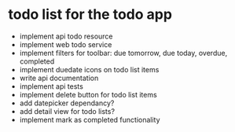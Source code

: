 # todo list for the todo app
- implement api todo resource
- implement web todo service
- implement filters for toolbar: due tomorrow, due today, overdue, completed
- implement duedate icons on todo list items
- write api documentation
- implement api tests
- implement delete button for todo list items
- add datepicker dependancy?
- add detail view for todo lists?
- implement mark as completed functionality